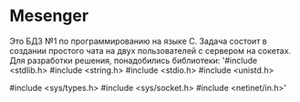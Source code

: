 # Mesenger
Это БДЗ №1 по программированию на языке C.
Задача состоит в создании простого чата на двух пользователей с сервером на сокетах.
Для разработки решения, понадобились библиотеки:
'#include <stdlib.h>
#include <string.h>
#include <stdio.h>
#include <unistd.h>


#include <sys/types.h>
#include <sys/socket.h>
#include <netinet/in.h>'
